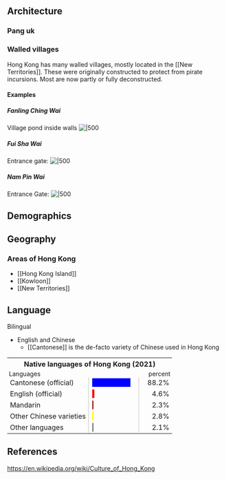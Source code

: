 

## Architecture

### Pang uk



### Walled villages

Hong Kong has many walled villages, mostly located in the [[New Territories]]. These were originally constructed to protect from pirate incursions. Most are now partly or fully deconstructed.

#### Examples

##### Fanling Ching Wai

Village pond inside walls
![|500](https://i.imgur.com/YKPRKyF.png)

##### Fui Sha Wai

Entrance gate:
![|500](https://i.imgur.com/TuLSYHv.png)

##### Nam Pin Wai

Entrance Gate:
![|500](https://i.imgur.com/lytmF2r.png)

## Demographics



## Geography

### Areas of Hong Kong

 - [[Hong Kong Island]]
 - [[Kowloon]]
 - [[New Territories]]

## Language

Bilingual
 - English and Chinese
	 - [[Cantonese]] is the de-facto variety of Chinese used in Hong Kong

<table style="text-align:left; border-collapse:collapse; width:100%;">
<tbody><tr><th style="text-align:center;" colspan="5">Native languages of Hong Kong (2021)</th></tr>
<tr style="font-size:88%; height:4px;">
<td colspan="2" style="padding:0 4px; text-align:left;">Languages</td>
<td style="width:100px; text-align:left;"></td>
<td colspan="2" style="padding:0 4px; width:1em; text-align:right;">percent</td>
</tr>
<tr>
<td colspan="2" style="padding-left: 0.4em; padding-right: 0.4em; min-width: 8em;">Cantonese (official) </td>
<td style="width: 100px; border-left: solid 1px silver; border-right: solid 1px silver;"><div style="background:Blue; width: 88.2%; overflow: hidden;"> </div></td>
<td colspan="2" style="padding-left: 1.2em; padding-right: 0.4em; text-align: right;"> 88.2%</td>
</tr>
<tr>
<td colspan="2" style="padding-left: 0.4em; padding-right: 0.4em; min-width: 8em;">English (official) </td>
<td style="width: 100px; border-left: solid 1px silver; border-right: solid 1px silver;"><div style="background:Red; width:4.6%; overflow: hidden;"> </div></td>
<td colspan="2" style="padding-left: 1.2em; padding-right: 0.4em; text-align: right;">4.6%</td>
</tr>
<tr>
<td colspan="2" style="padding-left: 0.4em; padding-right: 0.4em; min-width: 8em;">Mandarin</td>
<td style="width: 100px; border-left: solid 1px silver; border-right: solid 1px silver;"><div style="background:brown; width:2.3%; overflow: hidden;"> </div></td>
<td colspan="2" style="padding-left: 1.2em; padding-right: 0.4em; text-align: right;">2.3%</td>
</tr>
<tr>
<td colspan="2" style="padding-left: 0.4em; padding-right: 0.4em; min-width: 8em;">Other Chinese varieties </td>
<td style="width: 100px; border-left: solid 1px silver; border-right: solid 1px silver;"><div style="background:Yellow; width:2.8%; overflow: hidden;"> </div></td>
<td colspan="2" style="padding-left: 1.2em; padding-right: 0.4em; text-align: right;">2.8%</td>
</tr>
<tr>
<td colspan="2" style="padding-left: 0.4em; padding-right: 0.4em; min-width: 8em;">Other languages</td>
<td style="width: 100px; border-left: solid 1px silver; border-right: solid 1px silver;"><div style="background:gray; width: 2.1%; overflow: hidden;"> </div></td>
<td colspan="2" style="padding-left: 1.2em; padding-right: 0.4em; text-align: right;"> 2.1%</td>
</tr></tbody></table>

## References

https://en.wikipedia.org/wiki/Culture_of_Hong_Kong